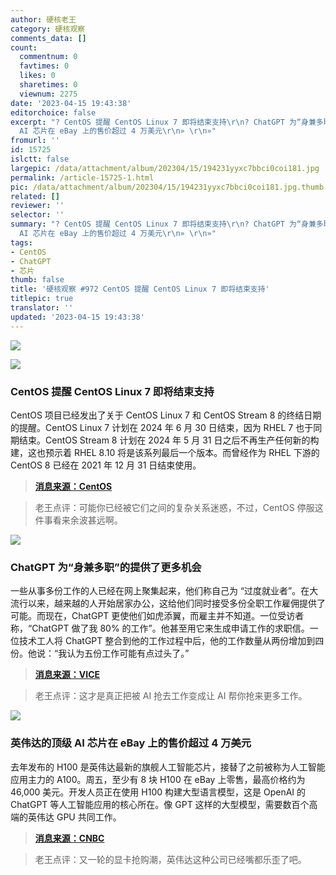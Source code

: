 ```yaml
---
author: 硬核老王
category: 硬核观察
comments_data: []
count:
  commentnum: 0
  favtimes: 0
  likes: 0
  sharetimes: 0
  viewnum: 2275
date: '2023-04-15 19:43:38'
editorchoice: false
excerpt: "? CentOS 提醒 CentOS Linux 7 即将结束支持\r\n? ChatGPT 为“身兼多职”的提供了更多机会\r\n? 英伟达的顶级
  AI 芯片在 eBay 上的售价超过 4 万美元\r\n» \r\n»"
fromurl: ''
id: 15725
islctt: false
largepic: /data/attachment/album/202304/15/194231yyxc7bbci0coi181.jpg
permalink: /article-15725-1.html
pic: /data/attachment/album/202304/15/194231yyxc7bbci0coi181.jpg.thumb.jpg
related: []
reviewer: ''
selector: ''
summary: "? CentOS 提醒 CentOS Linux 7 即将结束支持\r\n? ChatGPT 为“身兼多职”的提供了更多机会\r\n? 英伟达的顶级
  AI 芯片在 eBay 上的售价超过 4 万美元\r\n» \r\n»"
tags:
- CentOS
- ChatGPT
- 芯片
thumb: false
title: '硬核观察 #972 CentOS 提醒 CentOS Linux 7 即将结束支持'
titlepic: true
translator: ''
updated: '2023-04-15 19:43:38'
---
```


![](/data/attachment/album/202304/15/194231yyxc7bbci0coi181.jpg)


![](/data/attachment/album/202304/15/194243rjyyycrrmjwb1vuj.jpg)


### CentOS 提醒 CentOS Linux 7 即将结束支持


CentOS 项目已经发出了关于 CentOS Linux 7 和 CentOS Stream 8 的终结日期的提醒。CentOS Linux 7 计划在 2024 年 6 月 30 日结束，因为 RHEL 7 也于同期结束。CentOS Stream 8 计划在 2024 年 5 月 31 日之后不再生产任何新的构建，这也预示着 RHEL 8.10 将是该系列最后一个版本。而曾经作为 RHEL 下游的 CentOS 8 已经在 2021 年 12 月 31 日结束使用。



> 
> **[消息来源：CentOS](https://blog.centos.org/2023/04/end-dates-are-coming-for-centos-stream-8-and-centos-linux-7/?utm_source=phx)**
> 
> 
> 



> 
> 老王点评：可能你已经被它们之间的复杂关系迷惑，不过，CentOS 停服这件事看来余波甚远啊。
> 
> 
> 


![](/data/attachment/album/202304/15/194253h26j6d2hq5jz3ddi.jpg)


### ChatGPT 为“身兼多职”的提供了更多机会


一些从事多份工作的人已经在网上聚集起来，他们称自己为 “过度就业者”。在大流行以来，越来越的人开始居家办公，这给他们同时接受多份全职工作雇佣提供了可能。而现在，ChatGPT 更使他们如虎添翼，而雇主并不知道。一位受访者称，“ChatGPT 做了我 80% 的工作”。他甚至用它来生成申请工作的求职信。一位技术工人将 ChatGPT 整合到他的工作过程中后，他的工作数量从两份增加到四份。他说：“我认为五份工作可能有点过头了。”



> 
> **[消息来源：VICE](https://www.vice.com/en/article/v7begx/overemployed-hustlers-exploit-chatgpt-to-take-on-even-more-full-time-jobs)**
> 
> 
> 



> 
> 老王点评：这才是真正把被 AI 抢去工作变成让 AI 帮你抢来更多工作。
> 
> 
> 


![](/data/attachment/album/202304/15/194306x0uos4dzrdrqjrzq.jpg)


### 英伟达的顶级 AI 芯片在 eBay 上的售价超过 4 万美元


去年发布的 H100 是英伟达最新的旗舰人工智能芯片，接替了之前被称为人工智能应用主力的 A100。周五，至少有 8 块 H100 在 eBay 上零售，最高价格约为 46,000 美元。开发人员正在使用 H100 构建大型语言模型，这是 OpenAI 的 ChatGPT 等人工智能应用的核心所在。像 GPT 这样的大型模型，需要数百个高端的英伟达 GPU 共同工作。



> 
> **[消息来源：CNBC](https://www.cnbc.com/2023/04/14/nvidias-h100-ai-chips-selling-for-more-than-40000-on-ebay.html)**
> 
> 
> 



> 
> 老王点评：又一轮的显卡抢购潮，英伟达这种公司已经嘴都乐歪了吧。
> 
> 
>